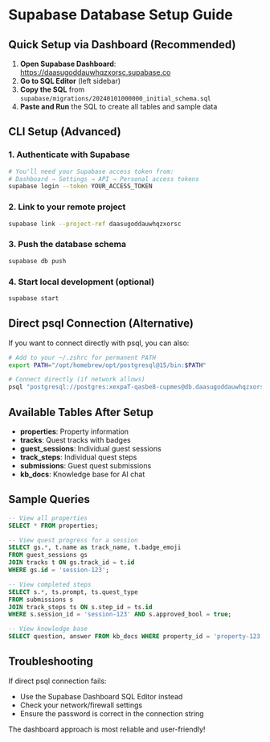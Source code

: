 # Supabase Database Setup Guide

## Quick Setup via Dashboard (Recommended)

1. **Open Supabase Dashboard**: https://daasugoddauwhqzxorsc.supabase.co
2. **Go to SQL Editor** (left sidebar)
3. **Copy the SQL** from `supabase/migrations/20240101000000_initial_schema.sql`
4. **Paste and Run** the SQL to create all tables and sample data

## CLI Setup (Advanced)

### 1. Authenticate with Supabase
```bash
# You'll need your Supabase access token from:
# Dashboard → Settings → API → Personal access tokens
supabase login --token YOUR_ACCESS_TOKEN
```

### 2. Link to your remote project
```bash
supabase link --project-ref daasugoddauwhqzxorsc
```

### 3. Push the database schema
```bash
supabase db push
```

### 4. Start local development (optional)
```bash
supabase start
```

## Direct psql Connection (Alternative)

If you want to connect directly with psql, you can also:

```bash
# Add to your ~/.zshrc for permanent PATH
export PATH="/opt/homebrew/opt/postgresql@15/bin:$PATH"

# Connect directly (if network allows)
psql "postgresql://postgres:xexpaT-qasbe8-cupmes@db.daasugoddauwhqzxorsc.supabase.co:5432/postgres"
```

## Available Tables After Setup

- **properties**: Property information
- **tracks**: Quest tracks with badges
- **guest_sessions**: Individual guest sessions  
- **track_steps**: Individual quest steps
- **submissions**: Guest quest submissions
- **kb_docs**: Knowledge base for AI chat

## Sample Queries

```sql
-- View all properties
SELECT * FROM properties;

-- View quest progress for a session
SELECT gs.*, t.name as track_name, t.badge_emoji
FROM guest_sessions gs
JOIN tracks t ON gs.track_id = t.id
WHERE gs.id = 'session-123';

-- View completed steps
SELECT s.*, ts.prompt, ts.quest_type
FROM submissions s
JOIN track_steps ts ON s.step_id = ts.id
WHERE s.session_id = 'session-123' AND s.approved_bool = true;

-- View knowledge base
SELECT question, answer FROM kb_docs WHERE property_id = 'property-123';
```

## Troubleshooting

If direct psql connection fails:
- Use the Supabase Dashboard SQL Editor instead
- Check your network/firewall settings
- Ensure the password is correct in the connection string

The dashboard approach is most reliable and user-friendly!


